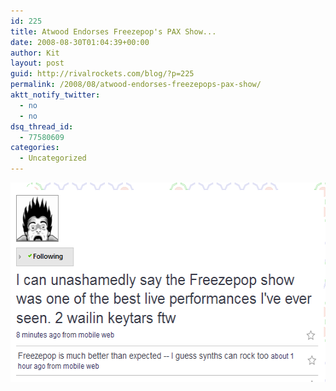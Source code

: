 ```yaml
---
id: 225
title: Atwood Endorses Freezepop's PAX Show...
date: 2008-08-30T01:04:39+00:00
author: Kit
layout: post
guid: http://rivalrockets.com/blog/?p=225
permalink: /2008/08/atwood-endorses-freezepops-pax-show/
aktt_notify_twitter:
  - no
  - no
dsq_thread_id:
  - 77580609
categories:
  - Uncategorized
---
```

<img class="alignnone size-full wp-image-226" title="freezepop-ftw" src="/content/2008/08/freezepop-ftw.png" alt="" width="558" height="319" />